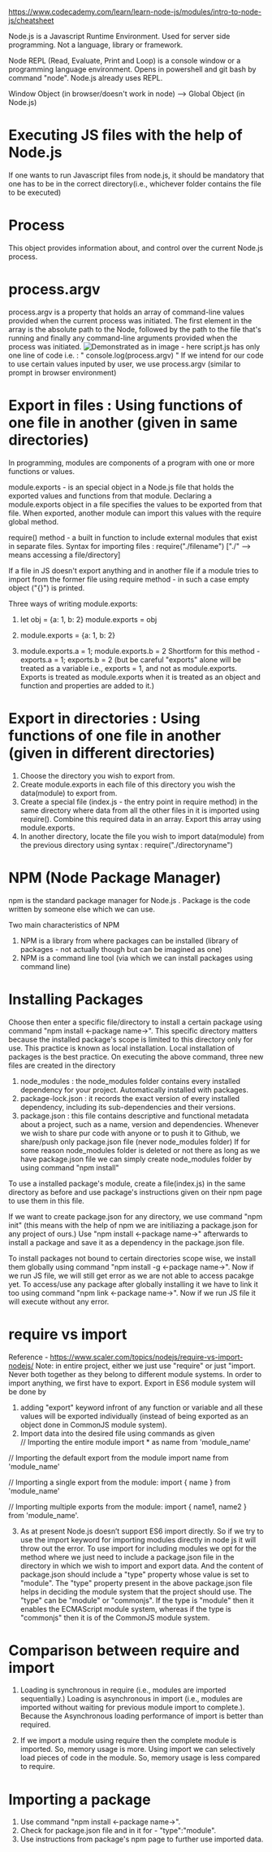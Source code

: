 https://www.codecademy.com/learn/learn-node-js/modules/intro-to-node-js/cheatsheet

Node.js is a Javascript Runtime Environment. Used for server side programming. Not a language, library or framework.

Node REPL (Read, Evaluate, Print and Loop) is a console window or a programming language environment. Opens in powershell and git bash by command "node". Node.js already uses REPL.

Window Object (in browser/doesn't work in node) --> Global Object (in Node.js)

# Executing JS files with the help of Node.js
If one wants to run Javascript files from node.js, it should be mandatory that one has to be in the correct directory(i.e., whichever folder contains the file to be executed) 

# Process 
This object provides information about, and control over the current Node.js process.

# process.argv
process.argv is a property that holds an array of command-line values provided when the current process was initiated. The first element in the array is the absolute path to the Node, followed by the path to the file that's running and finally any command-line arguments provided when the process was initiated.
![Demonstrated as in image](image.png) - here script.js has only one line of code i.e. : " console.log(process.argv) "
If we intend for our code to use certain values inputed by user, we use process.argv (similar to prompt in browser environment)

# Export in files : Using functions of one file in another (given in same directories)
In programming, modules are components of a program with one or more functions or values.

module.exports - is an special object in a Node.js file that holds the exported values and functions from that module. Declaring a module.exports object in a file specifies the values to be exported from that file. When exported, another module can import this values with the require global method.

require() method - a built in function to include external modules that exist in separate files. Syntax for importing files : require("./filename") ["./" --> means accessing a file/directory]

If a file in JS doesn't export anything and in another file if a module tries to import from the former file using require method - in such a case empty object ("{}") is printed. 

Three ways of writing module.exports:

1. let obj = {a: 1, b: 2}
module.exports = obj

2. module.exports = {a: 1, b: 2}

3. module.exports.a = 1;
module.exports.b = 2 
Shortform for this method - exports.a = 1; exports.b = 2 (but be careful "exports" alone will be treated as a variable i.e., exports = 1, and not as module.exports. Exports is treated as module.exports when it is treated as an object and function and properties are added to it.)

# Export in directories : Using functions of one file in another (given in different directories)
1. Choose the directory you wish to export from. 
2. Create module.exports in each file of this directory you wish the data(module) to export from. 
3. Create a special file (index.js - the entry point in require method) in the same directory where data from all the other files in it is imported using require(). Combine this required data in an array. Export this array using module.exports.
4. In another directory, locate the file you wish to import data(module) from the previous directory using syntax : require("./directoryname")

# NPM (Node Package Manager)
npm is the standard package manager for Node.js . Package is the code written by someone else which we can use.

Two main characteristics of NPM
1. NPM is a library from where packages can be installed (library of packages - not actually though but can be imagined as one)
2. NPM is a command line tool (via which we can install packages using command line)

# Installing Packages 
Choose then enter a specific file/directory to install a certain package using command "npm install <-package name->". This specific directory matters because the installed package's scope is limited to this directory only for use. This practice is known as local installation. Local installation of packages is the best practice.
On executing the above command, three new files are created in the directory
1. node_modules : the node_modules folder contains every installed dependency for your project. Automatically installed with packages. 
2. package-lock.json : it records the exact version of every installed dependency, including its sub-dependencies and their versions.
3. package.json : this file contains descriptive and functional metadata about a project, such as a name, version and dependencies. Whenever we wish to share pur code with anyone or to push it to Github, we share/push only package.json file (never node_modules folder)
If for some reason node_modules folder is deleted or not there as long as we have package.json file we can simply create node_modules folder by using command "npm install" 

To use a installed package's module, create a file(index.js) in the same directory as before and use package's instructions given on their npm page to use them in this file.

If we want to create package.json for any directory, we use command "npm init" (this means with the help of npm we are initiliazing a package.json for any project of ours.) Use "npm install <-package name->" afterwards to install a package and save it as a dependency in the package.json file.

To install packages not bound to certain directories scope wise, we install them globally using command "npm install -g <-package name->". Now if we run JS file, we will still get error as we are not able to access pacakge yet. To access/use any package after globally installing it we have to link it too using command "npm link <-package name->". Now if we run JS file it will execute without any error.

# require vs import
Reference - https://www.scaler.com/topics/nodejs/require-vs-import-nodejs/
Note: in entire project, either we just use "require" or just "import. Never both together as they belong to different module systems. 
In order to import anything, we first have to export. Export in ES6 module system will be done by 
1. adding "export" keyword infront of any function or variable and all these values will be exported individually (instead of being exported as an object done in CommonJS module system). 
2. Import data into the desired file using commands as given  
// Importing the entire module
import * as name from 'module_name'

// Importing the default export from the module
import name from 'module_name'

// Importing a single export from the module:
import { name } from 'module_name'

// Importing multiple exports from the module:
import { name1, name2 } from 'module_name'.

3. As at present Node.js doesn’t support ES6 import directly. So if we try to use the import keyword for importing modules directly in node js it will throw out the error. To use import for including modules we opt for the method where we just need to include a package.json file in the directory in which we wish to import and export data. And the content of package.json should include a "type" property whose value is set to "module".
 The "type" property present in the above package.json file helps in deciding the module system that the project should use. The "type" can be "module" or "commonjs". If the type is "module" then it enables the ECMAScript module system, whereas if the type is "commonjs" then it is of the CommonJS module system.

# Comparison between require and import
1. Loading is synchronous in require (i.e., modules are imported sequentially.)	Loading is asynchronous in import (i.e., modules are imported without waiting for previous module import to complete.). Because the Asynchronous loading performance of import is better than required.

2. If we import a module using require then the complete module is imported. So, memory usage is more.	Using import we can selectively load pieces of code in the module. So, memory usage is less compared to require.

# Importing a package
1. Use command "npm install <-package name->". 
2. Check for package.json file and in it for - "type":"module".
3. Use instructions from package's npm page to further use imported data. 